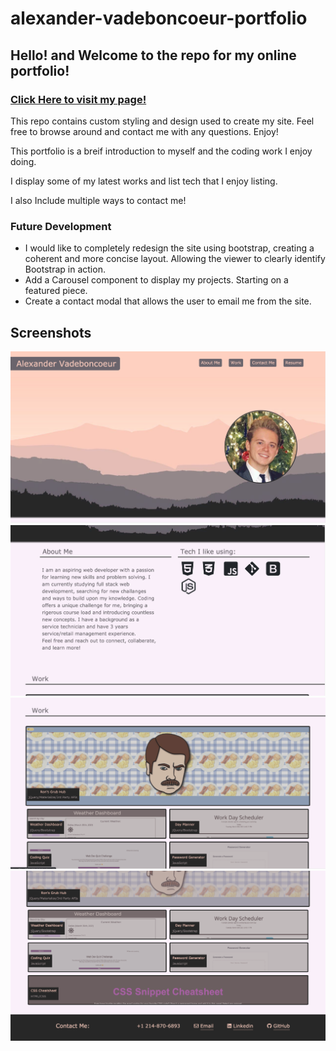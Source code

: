 # alexander-vadeboncoeur-portfolio

## Hello! and Welcome to the repo for my online portfolio!

  ### [Click Here to visit my page!](https://alexva397.github.io/alexander-vadeboncoeur-portfolio/#)

This repo contains custom styling and design used to create my site. Feel free to browse around and contact me with any questions. Enjoy!

This portfolio is a breif introduction to myself and the coding work I enjoy doing. 

I display some of my latest works and list tech that I enjoy listing.

I also Include multiple ways to contact me! 


### Future Development
  - I would like to completely redesign the site using bootstrap, creating a coherent and more concise layout. Allowing the viewer to clearly identify Bootstrap in action.
  - Add a Carousel component to display my projects. Starting on a featured piece.
  - Create a contact modal that allows the user to email me from the site.



## Screenshots
![Screenshot1](assets/images/screenshot1.png)
![Screenshot2](assets/images/screenshot2.png)
![Screenshot3](assets/images/screenshot3.png)
![Screenshot4](assets/images/screenshot4.png)
